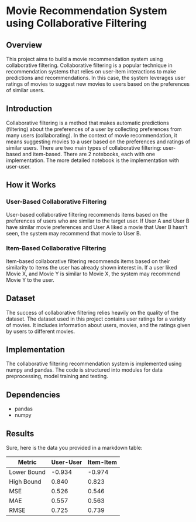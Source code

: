 # Movie Recommendation System using Collaborative Filtering
## Overview
This project aims to build a movie recommendation system using collaborative filtering. Collaborative filtering is a popular technique in recommendation systems that relies on user-item interactions to make predictions and recommendations. In this case, the system leverages user ratings of movies to suggest new movies to users based on the preferences of similar users.

## Introduction
Collaborative filtering is a method that makes automatic predictions (filtering) about the preferences of a user by collecting preferences from many users (collaborating). In the context of movie recommendation, it means suggesting movies to a user based on the preferences and ratings of similar users. There are two main types of collaborative filtering: user-based and item-based. There are 2 notebooks, each with one implementation. The more detailed notebook is the implementation with user-user.

## How it Works
### User-Based Collaborative Filtering
User-based collaborative filtering recommends items based on the preferences of users who are similar to the target user. If User A and User B have similar movie preferences and User A liked a movie that User B hasn't seen, the system may recommend that movie to User B.

### Item-Based Collaborative Filtering
Item-based collaborative filtering recommends items based on their similarity to items the user has already shown interest in. If a user liked Movie X, and Movie Y is similar to Movie X, the system may recommend Movie Y to the user.

## Dataset
The success of collaborative filtering relies heavily on the quality of the dataset. The dataset used in this project contains user ratings for a variety of movies. It includes information about users, movies, and the ratings given by users to different movies.

## Implementation
The collaborative filtering recommendation system is implemented using numpy and pandas. The code is structured into modules for data preprocessing, model training and testing.

## Dependencies
* pandas
* numpy

## Results
Sure, here is the data you provided in a markdown table:

| Metric      | User-User | Item-Item |
| ----------- | --------- | --------- |
| Lower Bound | -0.934    | -0.974    |
| High Bound  | 0.840     | 0.823     |
| MSE         | 0.526     | 0.546     |
| MAE         | 0.557     | 0.563     |
| RMSE        | 0.725     | 0.739     |